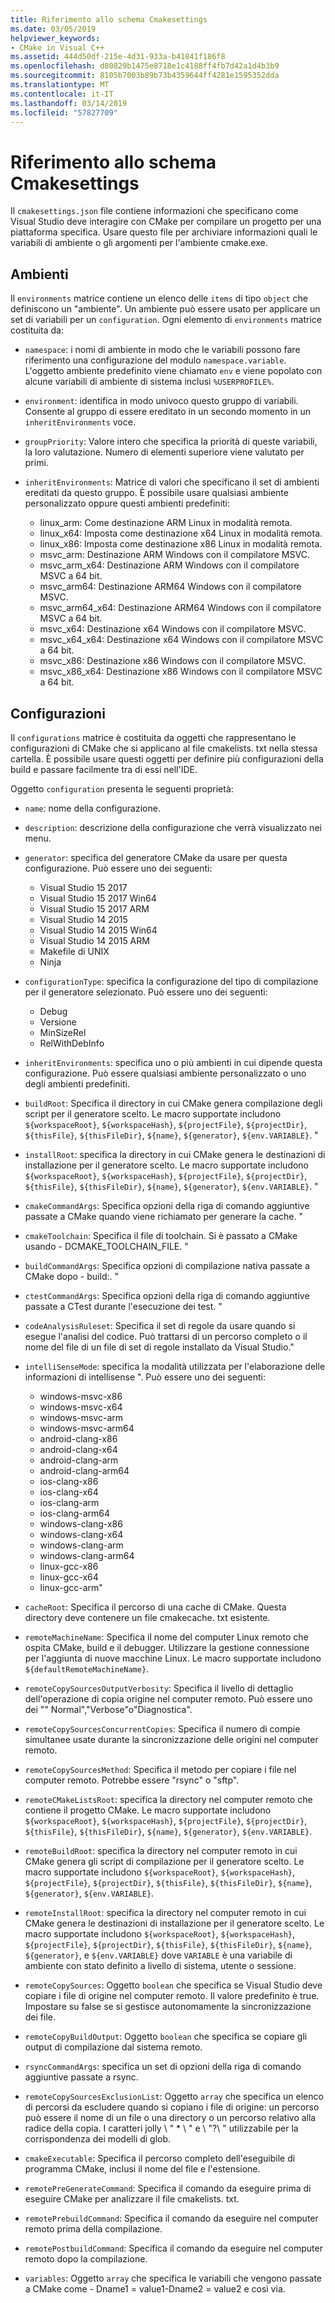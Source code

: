 ```yaml
---
title: Riferimento allo schema Cmakesettings
ms.date: 03/05/2019
helpviewer_keywords:
- CMake in Visual C++
ms.assetid: 444d50df-215e-4d31-933a-b41841f186f8
ms.openlocfilehash: d80829b1475e8718e1c4188ff4fb7d42a1d4b3b9
ms.sourcegitcommit: 8105b7003b89b73b4359644ff4281e1595352dda
ms.translationtype: MT
ms.contentlocale: it-IT
ms.lasthandoff: 03/14/2019
ms.locfileid: "57827709"
---
```

# <a name="cmakesettingsjson-schema-reference"></a>Riferimento allo schema Cmakesettings

Il `cmakesettings.json` file contiene informazioni che specificano come Visual Studio deve interagire con CMake per compilare un progetto per una piattaforma specifica. Usare questo file per archiviare informazioni quali le variabili di ambiente o gli argomenti per l'ambiente cmake.exe.

## <a name="environments"></a>Ambienti

Il `environments` matrice contiene un elenco delle `items` di tipo `object` che definiscono un "ambiente". Un ambiente può essere usato per applicare un set di variabili per un `configuration`. Ogni elemento di `environments` matrice costituita da:

- `namespace`: i nomi di ambiente in modo che le variabili possono fare riferimento una configurazione del modulo `namespace.variable`. L'oggetto ambiente predefinito viene chiamato `env` e viene popolato con alcune variabili di ambiente di sistema inclusi `%USERPROFILE%`.
- `environment`: identifica in modo univoco questo gruppo di variabili. Consente al gruppo di essere ereditato in un secondo momento in un `inheritEnvironments` voce.
- `groupPriority`: Valore intero che specifica la priorità di queste variabili, la loro valutazione. Numero di elementi superiore viene valutato per primi.
- `inheritEnvironments`: Matrice di valori che specificano il set di ambienti ereditati da questo gruppo. È possibile usare qualsiasi ambiente personalizzato oppure questi ambienti predefiniti:
 
  - linux_arm: Come destinazione ARM Linux in modalità remota.
  - linux_x64: Imposta come destinazione x64 Linux in modalità remota.
  - linux_x86: Imposta come destinazione x86 Linux in modalità remota.
  - msvc_arm: Destinazione ARM Windows con il compilatore MSVC.
  - msvc_arm_x64: Destinazione ARM Windows con il compilatore MSVC a 64 bit.
  - msvc_arm64: Destinazione ARM64 Windows con il compilatore MSVC.
  - msvc_arm64_x64: Destinazione ARM64 Windows con il compilatore MSVC a 64 bit.
  - msvc_x64: Destinazione x64 Windows con il compilatore MSVC.
  - msvc_x64_x64: Destinazione x64 Windows con il compilatore MSVC a 64 bit.
  - msvc_x86: Destinazione x86 Windows con il compilatore MSVC.
  - msvc_x86_x64: Destinazione x86 Windows con il compilatore MSVC a 64 bit.

## <a name="configurations"></a>Configurazioni

Il `configurations` matrice è costituita da oggetti che rappresentano le configurazioni di CMake che si applicano al file cmakelists. txt nella stessa cartella. È possibile usare questi oggetti per definire più configurazioni della build e passare facilmente tra di essi nell'IDE. 

Oggetto `configuration` presenta le seguenti proprietà:
- `name`: nome della configurazione.
- `description`: descrizione della configurazione che verrà visualizzato nei menu.
- `generator`: specifica del generatore CMake da usare per questa configurazione. Può essere uno dei seguenti:

  - Visual Studio 15 2017
  - Visual Studio 15 2017 Win64
  - Visual Studio 15 2017 ARM
  - Visual Studio 14 2015
  - Visual Studio 14 2015 Win64
  - Visual Studio 14 2015 ARM
  - Makefile di UNIX
  - Ninja

- `configurationType`: specifica la configurazione del tipo di compilazione per il generatore selezionato. Può essere uno dei seguenti:
 
  - Debug
  - Versione
  - MinSizeRel
  - RelWithDebInfo
 
- `inheritEnvironments`: specifica uno o più ambienti in cui dipende questa configurazione. Può essere qualsiasi ambiente personalizzato o uno degli ambienti predefiniti.
- `buildRoot`: Specifica il directory in cui CMake genera compilazione degli script per il generatore scelto. Le macro supportate includono `${workspaceRoot}`, `${workspaceHash}`, `${projectFile}`, `${projectDir}`, `${thisFile}`, `${thisFileDir}`, `${name}`, `${generator}`, `${env.VARIABLE}`. "
- `installRoot`: specifica la directory in cui CMake genera le destinazioni di installazione per il generatore scelto. Le macro supportate includono `${workspaceRoot}`, `${workspaceHash}`, `${projectFile}`, `${projectDir}`, `${thisFile}`, `${thisFileDir}`, `${name}`, `${generator}`, `${env.VARIABLE}`. "
- `cmakeCommandArgs`: Specifica opzioni della riga di comando aggiuntive passate a CMake quando viene richiamato per generare la cache. "
- `cmakeToolchain`: Specifica il file di toolchain. Si è passato a CMake usando - DCMAKE_TOOLCHAIN_FILE. "
- `buildCommandArgs`: Specifica opzioni di compilazione nativa passate a CMake dopo - build:. "
- `ctestCommandArgs`: Specifica opzioni della riga di comando aggiuntive passate a CTest durante l'esecuzione dei test. "
- `codeAnalysisRuleset`: Specifica il set di regole da usare quando si esegue l'analisi del codice. Può trattarsi di un percorso completo o il nome del file di un file di set di regole installato da Visual Studio."
- `intelliSenseMode`: specifica la modalità utilizzata per l'elaborazione delle informazioni di intellisense ". Può essere uno dei seguenti:
 
  - windows-msvc-x86
  - windows-msvc-x64
  - windows-msvc-arm
  - windows-msvc-arm64
  - android-clang-x86
  - android-clang-x64
  - android-clang-arm
  - android-clang-arm64
  - ios-clang-x86
  - ios-clang-x64
  - ios-clang-arm
  - ios-clang-arm64
  - windows-clang-x86
  - windows-clang-x64
  - windows-clang-arm
  - windows-clang-arm64
  - linux-gcc-x86
  - linux-gcc-x64
  - linux-gcc-arm"

- `cacheRoot`: Specifica il percorso di una cache di CMake. Questa directory deve contenere un file cmakecache. txt esistente.
- `remoteMachineName`: Specifica il nome del computer Linux remoto che ospita CMake, build e il debugger. Utilizzare la gestione connessione per l'aggiunta di nuove macchine Linux. Le macro supportate includono `${defaultRemoteMachineName}`.
- `remoteCopySourcesOutputVerbosity`: Specifica il livello di dettaglio dell'operazione di copia origine nel computer remoto. Può essere uno dei "" Normal","Verbose"o"Diagnostica".
- `remoteCopySourcesConcurrentCopies`: Specifica il numero di compie simultanee usate durante la sincronizzazione delle origini nel computer remoto.
- `remoteCopySourcesMethod`: Specifica il metodo per copiare i file nel computer remoto. Potrebbe essere "rsync" o "sftp".
- `remoteCMakeListsRoot`: specifica la directory nel computer remoto che contiene il progetto CMake. Le macro supportate includono `${workspaceRoot}`, `${workspaceHash}`, `${projectFile}`, `${projectDir}`, `${thisFile}`, `${thisFileDir}`, `${name}`, `${generator}`, `${env.VARIABLE}`.
- `remoteBuildRoot`: specifica la directory nel computer remoto in cui CMake genera gli script di compilazione per il generatore scelto. Le macro supportate includono `${workspaceRoot}`, `${workspaceHash}`, `${projectFile}`, `${projectDir}`, `${thisFile}`, `${thisFileDir}`, `${name}`, `${generator}`, `${env.VARIABLE}`.
- `remoteInstallRoot`: specifica la directory nel computer remoto in cui CMake genera le destinazioni di installazione per il generatore scelto. Le macro supportate includono `${workspaceRoot}`, `${workspaceHash}`, `${projectFile}`, `${projectDir}`, `${thisFile}`, `${thisFileDir}`, `${name}`, `${generator}`, e `${env.VARIABLE}` dove `VARIABLE` è una variabile di ambiente con stato definito a livello di sistema, utente o sessione.
- `remoteCopySources`: Oggetto `boolean` che specifica se Visual Studio deve copiare i file di origine nel computer remoto. Il valore predefinito è true. Impostare su false se si gestisce autonomamente la sincronizzazione dei file.
- `remoteCopyBuildOutput`: Oggetto `boolean` che specifica se copiare gli output di compilazione dal sistema remoto.
- `rsyncCommandArgs`: specifica un set di opzioni della riga di comando aggiuntive passate a rsync.
- `remoteCopySourcesExclusionList`: Oggetto `array` che specifica un elenco di percorsi da escludere quando si copiano i file di origine: un percorso può essere il nome di un file o una directory o un percorso relativo alla radice della copia. I caratteri jolly \\ \" * \\ \" e \\ \"?\\ \" utilizzabile per la corrispondenza dei modelli di glob.
- `cmakeExecutable`: Specifica il percorso completo dell'eseguibile di programma CMake, inclusi il nome del file e l'estensione.
- `remotePreGenerateCommand`: Specifica il comando da eseguire prima di eseguire CMake per analizzare il file cmakelists. txt.
- `remotePrebuildCommand`: Specifica il comando da eseguire nel computer remoto prima della compilazione.
- `remotePostbuildCommand`: Specifica il comando da eseguire nel computer remoto dopo la compilazione.
- `variables`: Oggetto `array` che specifica le variabili che vengono passate a CMake come - Dname1 = value1-Dname2 = value2 e così via. 


